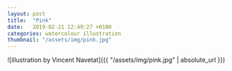 ```yaml
---
layout: post
title:  "Pink"
date:   2019-02-21 12:49:27 +0100
categories: watercolour illustration
thumbnail: "/assets/img/pink.jpg"
---
```

![illustration by Vincent Navetat]({{ "/assets/img/pink.jpg" | absolute_url }})
